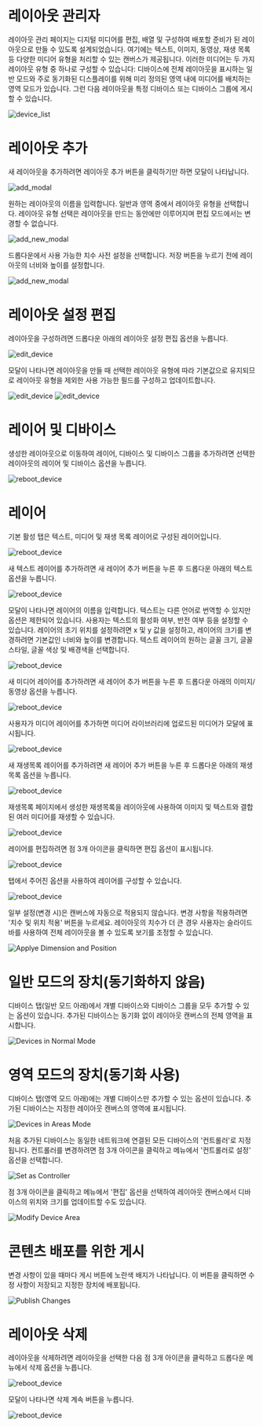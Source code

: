 # 레이아웃 관리자

<div class="description">

레이아웃 관리 페이지는 디지털 미디어를 편집, 배열 및 구성하여 배포할 준비가 된 레이아웃으로 만들 수 있도록 설계되었습니다. 여기에는 텍스트, 이미지, 동영상, 재생 목록 등 다양한 미디어 유형을 처리할 수 있는 캔버스가 제공됩니다. 이러한 미디어는 두 가지 레이아웃 유형 중 하나로 구성할 수 있습니다: 디바이스에 전체 레이아웃을 표시하는 일반 모드와 주로 동기화된 디스플레이를 위해 미리 정의된 영역 내에 미디어를 배치하는 영역 모드가 있습니다. 그런 다음 레이아웃을 특정 디바이스 또는 디바이스 그룹에 게시할 수 있습니다.

![device_list](../images/layouts/layoutsTab.png ":size=100%")

</div>

# 레이아웃 추가

<div class="description">

새 레이아웃을 추가하려면 레이아웃 추가 버튼을 클릭하기만 하면 모달이 나타납니다.

![add_modal](../images/layouts/layoutsAdd.png ":size=100%")

원하는 레이아웃의 이름을 입력합니다. 일반과 영역 중에서 레이아웃 유형을 선택합니다. 레이아웃 유형 선택은 레이아웃을 만드는 동안에만 이루어지며 편집 모드에서는 변경할 수 없습니다.

![add_new_modal](../images/layouts/layoutsAddModal1.png ":size=100%")

드롭다운에서 사용 가능한 치수 사전 설정을 선택합니다. 저장 버튼을 누르기 전에 레이아웃의 너비와 높이를 설정합니다.

![add_new_modal](../images/layouts/layoutsAddModal2.png ":size=100%")

</div>

# 레이아웃 설정 편집

<div class="description">

레이아웃을 구성하려면 드롭다운 아래의 레이아웃 설정 편집 옵션을 누릅니다.

![edit_device](../images/layouts/layoutsEdit.png ":size=100%")

모달이 나타나면 레이아웃을 만들 때 선택한 레이아웃 유형에 따라 기본값으로 유지되므로 레이아웃 유형을 제외한 사용 가능한 필드를 구성하고 업데이트합니다.

![edit_device](../images/layouts/layoutsEditModal1.png ":size=100%")
![edit_device](../images/layouts/layoutsEditModal2.png ":size=100%")

</div>

# 레이어 및 디바이스

<div class="description">

생성한 레이아웃으로 이동하여 레이어, 디바이스 및 디바이스 그룹을 추가하려면 선택한 레이아웃의 레이어 및 디바이스 옵션을 누릅니다.

![reboot_device](../images/layouts/layoutsLayersDevices.png ":size=100%")

</div>

# 레이어

<div class="description">

기본 활성 탭은 텍스트, 미디어 및 재생 목록 레이어로 구성된 레이어입니다.

![reboot_device](../images/layouts/layoutsLayersDevicesTab.png ":size=100%")

새 텍스트 레이어를 추가하려면 새 레이어 추가 버튼을 누른 후 드롭다운 아래의 텍스트 옵션을 누릅니다.

![reboot_device](../images/layouts/layoutsLayersDeviceAddText.png ":size=100%")

모달이 나타나면 레이어의 이름을 입력합니다. 텍스트는 다른 언어로 번역할 수 있지만 옵션은 제한되어 있습니다. 사용자는 텍스트의 활성화 여부, 반전 여부 등을 설정할 수 있습니다. 레이어의 초기 위치를 설정하려면 x 및 y 값을 설정하고, 레이어의 크기를 변경하려면 기본값인 너비와 높이를 변경합니다. 텍스트 레이어의 원하는 글꼴 크기, 글꼴 스타일, 글꼴 색상 및 배경색을 선택합니다.

![reboot_device](../images/layouts/layoutsLayersDeviceAddModalText.png ":size=100%")

새 미디어 레이어를 추가하려면 새 레이어 추가 버튼을 누른 후 드롭다운 아래의 이미지/동영상 옵션을 누릅니다.

![reboot_device](../images/layouts/layoutsLayersDeviceAddMedia.png ":size=100%")

사용자가 미디어 레이어를 추가하면 미디어 라이브러리에 업로드된 미디어가 모달에 표시됩니다.

![reboot_device](../images/layouts/layoutsLayersDeviceAddModalMedia.png ":size=100%")

새 재생목록 레이어를 추가하려면 새 레이어 추가 버튼을 누른 후 드롭다운 아래의 재생목록 옵션을 누릅니다.

![reboot_device](../images/layouts/layoutsLayersDeviceAddPlaylist.png ":size=100%")

재생목록 페이지에서 생성한 재생목록을 레이아웃에 사용하여 이미지 및 텍스트와 결합된 여러 미디어를 재생할 수 있습니다.

![reboot_device](../images/layouts/layoutsLayersDeviceAddModalPlaylist.png ":size=100%")

레이어를 편집하려면 점 3개 아이콘을 클릭하면 편집 옵션이 표시됩니다.

![reboot_device](../images/layouts/layoutsLayersDeviceEditLayer.png ":size=100%")

탭에서 주어진 옵션을 사용하여 레이어를 구성할 수 있습니다. 

![reboot_device](../images/layouts/layoutsLayerEditOptions.png ":size=100%")

일부 설정(변경 시)은 캔버스에 자동으로 적용되지 않습니다. 변경 사항을 적용하려면 '치수 및 위치 적용' 버튼을 누르세요. 레이아웃의 치수가 더 큰 경우 사용자는 슬라이드바를 사용하여 전체 레이아웃을 볼 수 있도록 보기를 조정할 수 있습니다.

![Applye Dimension and Position](../images/layouts/apply-dimension-and-position.png ":size=100%")

</div>

# 일반 모드의 장치(동기화하지 않음)

<div class="description">

디바이스 탭(일반 모드 아래)에서 개별 디바이스와 디바이스 그룹을 모두 추가할 수 있는 옵션이 있습니다. 추가된 디바이스는 동기화 없이 레이아웃 캔버스의 전체 영역을 표시합니다.

![Devices in Normal Mode](../images/layouts/layoutsLayersDevicesTab2.png ":size=100%")

</div>

# 영역 모드의 장치(동기화 사용)

<div class="description">

디바이스 탭(영역 모드 아래)에는 개별 디바이스만 추가할 수 있는 옵션이 있습니다. 추가된 디바이스는 지정한 레이아웃 캔버스의 영역에 표시됩니다.

![Devices in Areas Mode](../images/layouts/device-list-areas-mode.png ":size=100%")

처음 추가된 디바이스는 동일한 네트워크에 연결된 모든 디바이스의 '컨트롤러'로 지정됩니다. 컨트롤러를 변경하려면 점 3개 아이콘을 클릭하고 메뉴에서 '컨트롤러로 설정' 옵션을 선택합니다.

![Set as Controller](../images/layouts/set-as-controller.png ":size=100%")

점 3개 아이콘을 클릭하고 메뉴에서 '편집' 옵션을 선택하여 레이아웃 캔버스에서 디바이스의 위치와 크기를 업데이트할 수도 있습니다.

![Modify Device Area](../images/layouts/modify-device-area.png ":size=100%")

</div>

# 콘텐츠 배포를 위한 게시

<div class="description">

변경 사항이 있을 때마다 게시 버튼에 노란색 배지가 나타납니다. 이 버튼을 클릭하면 수정 사항이 저장되고 지정한 장치에 배포됩니다.

![Publish Changes](../images/layouts/publish-changes.png ":size=100%")

</div>

# 레이아웃 삭제

<div class="description">

레이아웃을 삭제하려면 레이아웃을 선택한 다음 점 3개 아이콘을 클릭하고 드롭다운 메뉴에서 삭제 옵션을 누릅니다.

![reboot_device](../images/layouts/layoutsDeleteLayout.png ":size=100%")

모달이 나타나면 삭제 계속 버튼을 누릅니다.

![reboot_device](../images/layouts/layoutsDeleteLayoutModal.png ":size=100%")

</div>
